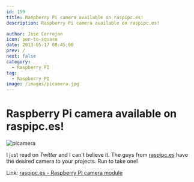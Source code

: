 ```yaml
---
id: 159
title: Raspberry Pi camera available on raspipc.es!
description: Raspberry Pi camera available on raspipc.es!

author: Jose Cerrejon
icon: pen-to-square
date: 2013-05-17 08:45:00
prev: /
next: false
category:
  - Raspberry PI
tag:
  - Raspberry PI
image: /images/picamera.jpg
---
```


# Raspberry Pi camera available on raspipc.es!


![picamera](/images/picamera.jpg)

I just read on *Twitter* and I can't believe it. The guys from [raspipc.es](http://raspipc.es) have the desired camera to your projects. Run to take one!

Link: [raspipc.es - Raspberry PI camera module](http://raspipc.es/tienda.php?ver=articulo&id=1081)